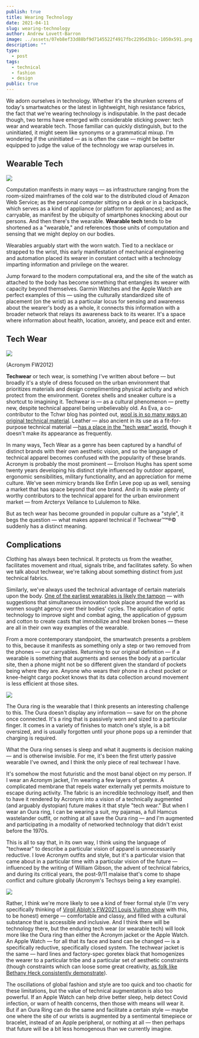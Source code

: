 ```yaml
---
publish: true
title: Wearing Technology
date: 2021-04-11
slug: wearing-technology
author: Andrew Lovett-Barron
image: ../assets/07eb8ef33d88bf9d7145522f4917fbc2295d3b1c-1050x591.png
description: ""
type:
  - post
tags:
  - technical
  - fashion
  - design
public: true
---
```


We adorn ourselves in technology. Whether it's the shrunken screens of today's smartwatches or the latest in lightweight, high resistance fabrics, the fact that we're wearing technology is indisputable. In the past decade though, two terms have emerged with considerable sticking power: tech wear and wearable tech. Those familiar can quickly distinguish, but to the uninitiated, it might seem like synonyms or a grammatical mixup. I'm wondering if the uninitiated — as is often the case — might be better equipped to judge the value of the technology we wrap ourselves in.

## **Wearable Tech**

![](../assets/0ad3deeafd52a72710da4b9543f0eed05fcb15a1-610x457.png)

Computation manifests in many ways — as infrastructure ranging from the room-sized mainframes of the cold war to the distributed cloud of Amazon Web Service; as the personal computer sitting on a desk or in a backpack, which serves as a kind of appliance (or platform for appliances); and as the carryable, as manifest by the ubiquity of smartphones knocking about our persons. And then there's the wearable. **Wearable tech** tends to be shortened as a "wearable," and references those units of computation and sensing that we might deploy on our bodies.

Wearables arguably start with the worn watch. Tied to a necklace or strapped to the wrist, this early manifestation of mechanical engineering and automation placed its wearer in constant contact with a technology imparting information and privilege on the wearer.

Jump forward to the modern computational era, and the site of the watch as attached to the body has become something that entangles its wearer with capacity beyond themselves. Garmin Watches and the Apple Watch are perfect examples of this — using the culturally standardized site of placement (on the wrist) as a particular locus for sensing and awareness about the wearer's body as a whole, it connects this information with a broader network that relays its awareness back to its wearer. It's a space where information about health, location, anxiety, and peace exit and enter.

## **Tech Wear**

![](../assets/f149442cb961114ac67459857e3e6560d4a34a63-640x480.png)

(Acronym FW2012)

**Techwear** or tech wear, is something I've written about before — but broadly it's a style of dress focused on the urban environment that prioritizes materials and design complimenting physical activity and which protect from the environment. Goretex shells and sneaker culture is a shortcut to imagining it. Techwear is — as a cultural phenomenon — pretty new, despite technical apparel being unbelievably old. As Eva, a co-contributor to the Tchwr blog has pointed out, [wool is in so many ways an original technical material](https://www.tchwr.com/2021/02/24/naturally-supermodern-the-powerful-properties-of-wool/). Leather — also ancient in its use as a fit-for-purpose technical material —[has a place in the "tech wear" world](https://shellzine.net/cyberpunk-and-the-leather-jacket/), though it doesn't make its appearance as frequently.

In many ways, Tech Wear as a genre has been captured by a handful of distinct brands with their own aesthetic vision, and so the language of technical apparel becomes confused with the popularity of these brands. Acronym is probably the most prominent — Errolson Hughs has spent some twenty years developing his distinct style influenced by outdoor apparel, ergonomic sensibilities, military functionality, and an appreciation for meme culture. We've seen mimicry brands like Enfin Leve pop up as well, sensing a market that has space beyond that one brand. And in its wake plenty of worthy contributors to the technical apparel for the urban environment market — from Arcteryx Veilance to Lululemon to Nike.

But as tech wear has become grounded in popular culture as a "style", it begs the question — what makes apparel technical if Techwear™℠®© suddenly has a distinct meaning.

## **Complications**

Clothing has always been technical. It protects us from the weather, facilitates movement and ritual, signals tribe, and facilitates safety. So when we talk about techwear, we're talking about something distinct from just technical fabrics.

Similarly, we've always used the technical advantage of certain materials upon the body. [One of the earliest wearables is likely the tampon](https://www.theatlantic.com/health/archive/2015/06/history-of-the-tampon/394334/) — with suggestions that simultaneous innovation took place around the world as women sought agency over their bodies' cycles. The application of optic technology to improve sight and combat aging, the application of gypsum and cotton to create casts that immobilize and heal broken bones — these are all in their own way examples of the wearable.

From a more contemporary standpoint, the smartwatch presents a problem to this, because it manifests as something only a step or two removed from the phones — our carryables. Returning to our original definition — if a wearable is something that augments and senses the body at a particular site, then a phone might not be so different given the standard of pockets being where they are. Anyone who wears their phone in a chest pocket or knee-height cargo pocket knows that its data collection around movement is less efficient at those sites.

![](../assets/ac517f3b26e1ae5f16c27d7dc4b022b62f17b628-1024x583.png)

The Oura ring is the wearable that I think presents an interesting challenge to this. The Oura doesn't display any information — save for on the phone once connected. It's a ring that is passively worn and sized to a particular finger. It comes in a variety of finishes to match one's style, is a bit oversized, and is usually forgotten until your phone pops up a reminder that charging is required.

What the Oura ring senses is sleep and what it augments is decision making — and is otherwise invisible. For me, it's been the first utterly passive wearable I've owned, and I think the only piece of real techwear I have.

It's somehow the most futuristic and the most banal object on my person. If I wear an Acronym jacket, I'm wearing a few layers of goretex. A complicated membrane that repels water externally yet permits moisture to escape during activity. The fabric is an incredible technology itself, and then to have it rendered by Acronym into a vision of a technically augmented (and arguably dystopian) future makes it that style "tech wear." But when I wear an Oura ring, I can be wearing a suit, my pajamas, a full Hamcus wastelander outfit, or nothing at all save the Oura ring — and I'm augmented and participating in a modality of networked technology that didn't exist before the 1970s.

This is all to say that, in its own way, I think using the language of "techwear" to describe a particular vision of apparel is unnecessarily reductive. I love Acronym outfits and style, but it's a particular vision that came about in a particular time with a particular vision of the future — influenced by the writing of William Gibson, the advent of technical fabrics, and during its critical years, the post-9/11 malaise that's come to shape conflict and culture globally (Acronym's Techsys being a key example).

![](../assets/9fa3ef93aed404b2582d8ed1bed9adf0a037d573-2870x1292.png)

Rather, I think we're more likely to see a kind of freer formal style (I'm very specifically thinking of [Virgil Abloh's FW2021 Louis Vuitton show](https://www.youtube.com/watch?v=vV_QoQD_nrA) with this, to be honest) emerge — comfortable and classy, and filled with a cultural substance that is accessible and inclusive. And I think there will be technology there, but the enduring tech wear (or wearable tech) will look more like the Oura ring than either the Acronym jacket or the Apple Watch. An Apple Watch — for all that its face and band can be changed — is a specifically reductive, specifically closed system. The techwear jacket is the same — hard lines and factory-spec goretex black that homogenizes the wearer to a particular tribe and a particular set of aesthetic constraints (though constraints which can loose some great creativity, [as folk like Bethany Heck consistently demonstrate](https://www.instagram.com/heckhouse)).

The oscillations of global fashion and style are too quick and too chaotic for these limitations, but the value of technical augmentation is also too powerful. If an Apple Watch can help drive better sleep, help detect Covid infection, or warn of health concerns, then those with means will wear it. But if an Oura Ring can do the same and facilitate a certain style — maybe one where the site of our wrists is augmented by a sentimental timepiece or bracelet, instead of an Apple peripheral, or nothing at all — then perhaps that future will be a bit less homogenous than we currently imagine.
